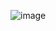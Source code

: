 
![image](https://user-images.githubusercontent.com/53991145/203668141-afd1f8b8-00a9-4073-8583-087661c7dae4.png)

